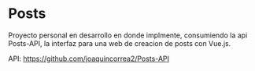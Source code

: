 # Posts

Proyecto personal en desarrollo en donde implmente, consumiendo la api Posts-API, la interfaz para una web de creacion de posts con Vue.js. 

API: https://github.com/joaquincorrea2/Posts-API
